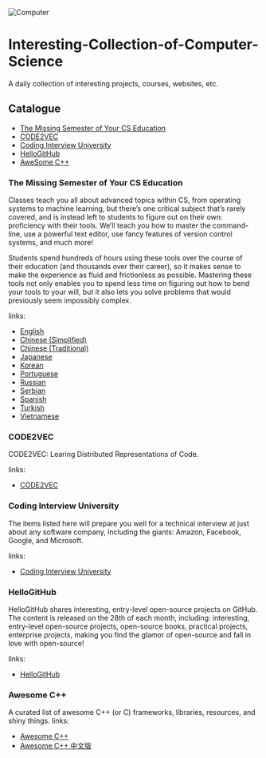 ![Computer](https://images.unsplash.com/photo-1484807352052-23338990c6c6?ixlib=rb-1.2.1&raw_url=true&q=80&fm=jpg&crop=entropy&cs=tinysrgb&ixid=MnwxMjA3fDB8MHxwaG90by1wYWdlfHx8fGVufDB8fHx8&auto=format&fit=crop&w=1470)
# Interesting-Collection-of-Computer-Science
A daily collection of interesting projects, courses, websites, etc.

## Catalogue
- [The Missing Semester of Your CS Education](#the-missing-semester-of-your-cs-education)
- [CODE2VEC](#code2vec)
- [Coding Interview University](#coding-interview-university)
- [HelloGitHub](#hellogithub)
- [AweSome C++](#awesome-c)

### The Missing Semester of Your CS Education
Classes teach you all about advanced topics within CS, from operating systems to machine learning, but there’s one critical subject that’s rarely covered, and is instead left to students to figure out on their own: proficiency with their tools. We’ll teach you how to master the command-line, use a powerful text editor, use fancy features of version control systems, and much more!

Students spend hundreds of hours using these tools over the course of their education (and thousands over their career), so it makes sense to make the experience as fluid and frictionless as possible. Mastering these tools not only enables you to spend less time on figuring out how to bend your tools to your will, but it also lets you solve problems that would previously seem impossibly complex.

links:
- [English](https://missing.csail.mit.edu/)
- [Chinese (Simplified)](https://missing-semester-cn.github.io/)
- [Chinese (Traditional)](https://missing-semester-zh-hant.github.io/)
- [Japanese](https://missing-semester-jp.github.io/)
- [Korean](https://missing-semester-kr.github.io/)
- [Portuguese](https://missing-semester-pt.github.io/)
- [Russian](https://missing-semester-rus.github.io/)
- [Serbian](https://netboxify.com/missing-semester/)
- [Spanish](https://missing-semester-esp.github.io/)
- [Turkish](https://missing-semester-tr.github.io/)
- [Vietnamese](https://missing-semester-vn.github.io/)

### CODE2VEC
CODE2VEC: Learing  Distributed Representations of Code.

links:
- [CODE2VEC](https://code2vec.org/)

### Coding Interview University
The items listed here will prepare you well for a technical interview at just about any software company, including the giants: Amazon, Facebook, Google, and Microsoft.

links:
- [Coding Interview University](https://github.com/jwasham/coding-interview-university)

### HelloGitHub
HelloGitHub shares interesting, entry-level open-source projects on GitHub. The content is released on the 28th of each month, including: interesting, entry-level open-source projects, open-source books, practical projects, enterprise projects, making you find the glamor of open-source and fall in love with open-source!

links:
- [HelloGitHub](https://github.com/521xueweihan/HelloGitHub)

### Awesome C++
A curated list of awesome C++ (or C) frameworks, libraries, resources, and shiny things.
links:
- [Awesome C++](https://github.com/fffaraz/awesome-cpp)
- [Awesome C++ 中文版](https://github.com/jobbole/awesome-cpp-cn)
